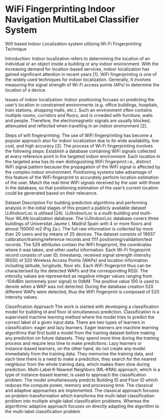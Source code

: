 # WiFi Fingerprinting Indoor Navigation MultiLabel Classifier System
Wifi based Indoor Localization system utilizing Wi-Fi Fingerprinting Technique

Introduction: Indoor localization refers to determining the location of an individual or an object inside a building or any indoor environment. With the increasing demand for location-based services, indoor localization has gained significant attention in recent years [1]. WiFi fingerprinting is one of the widely used techniques for indoor localization. Generally, It involves measuring the signal strength of Wi-Fi access points (APs) to determine the location of a device.

Issues of indoor localization: Indoor positioning focuses on predicting the user’s location in constrained environments (e.g. office buildings, hospitals, train stations, shopping malls, etc.). Such an environment often contains multiple rooms, corridors and floors, and is crowded with furniture, walls and people. Therefore, the electromagnetic signals are usually blocked, attenuated and reflected when travelling in an indoor environment [2].

Steps of wifi fingerprinting: The use of WiFi fingerprinting has become a popular approach also for indoor localization due to its wide availability, low cost, and high accuracy [3]. The process of Wi-Fi fingerprinting involves the following steps: 
Establish a database containing WiFi signals collected at every reference point in the targeted indoor environment. 
Each location in the targeted area has its own distinguishing WiFi fingerprint i.e., distinct WiFi signal pattern because the propagation of the WiFi signal is affected by the complex indoor environment.
Positioning systems take advantage of this feature of the WiFi fingerprint to accurately perform location estimation of the user.
Match the real-time WiFi signals received by the user with those in the database, so that positioning estimation of the user’s current location could be generated based on their relevance.

Dataset Description
For building prediction algorithms and performing analysis in the initial stages of this project a publicly available dataset UJIIndoorLoc is utilised [24]. UJIIndoorLoc is a multi-building and multi-floor WLAN localization database. The UJIIndoorLoc database covers three buildings of Universitat Jaume I, Madrid Spain with 4 or more floors and almost 110000 m2 (Fig 2a.). The full raw information is collected by more than 20 users and by means of 25 devices. The dataset consists of 19937 calibration/training/reference records and 1111 positioning/validation/test records. 
The 529 attributes contain the WiFi fingerprint, the coordinates where it was taken, and other useful information. Each Wi-Fi fingerprint record consists of user ID, timestamp, received signal strength intensity (RSSI) of 520 Wireless Access Points (WAPs) and location information including latitude, longitude, floor etc. Each WiFi fingerprint thus can be characterised by the detected WAPs and the corresponding RSSI. The intensity values are represented as negative integer values ranging from -104dBm (extremely poor signal) to 0dbM. The positive value 100 is used to denote when a WAP was not detected. During the database creation 520 different WAPs were detected, thus the WiFi fingerprint is composed of 520 intensity values. 

Classification Approach
The work is started with developing a classification model for building id and floor id simultaneous prediction. Classification is a supervised machine learning method where the model tries to predict the correct label of a given input data. There are two types of learners in classification: eager and lazy learners. Eager learners are machine learning algorithms that first build a model from the training dataset before making any prediction on future datasets. They spend more time during the training process and require less time to make predictions. Lazy learners or instance-based learners, on the other hand, do not create any model immediately from the training data. They  memorise the training data, and each time there is a need to make a prediction, they search for the nearest neighbour from the whole training data, which makes them  slow during prediction. 
Multi-Label K-Nearest Neighbors (ML-KNN) approach, which is a type of instance-based learner, is used to approach the classification problem. The model simultaneously predicts Building ID and Floor ID which reduces the compute power, memory and processing time. The classical and adaptive approaches are implemented. The classical approach focuses on problem transformation which transforms the multi-label classification problem into multiple single-label classification problems. Whereas the algorithmic adaptive approach focuses on directly adapting the algorithm to the multi-label classification problem
